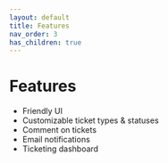 ```yaml
---
layout: default
title: Features
nav_order: 3
has_children: true
---
```

# Features
* Friendly UI
* Customizable ticket types & statuses
* Comment on tickets
* Email notifications
* Ticketing dashboard